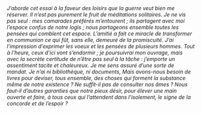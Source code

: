 <em>
J’aborde cet essai à la faveur des loisirs que la guerre veut bien me réserver. Il n’est pas purement le fruit de méditations solitaires. Je ne vis pas seul : mes camarades préférés m’entourent ; ils partagent avec moi l’espace confus de notre logis ; nous partageons ensemble toutes les pensées qui comblent cet espace.
</em>

<em>
L’amitié a fait ce miracle de transformer en communion ce qui fût, sans elle, demeuré de la promiscuité.
</em>

<em>
J’ai l’impression d’exprimer les voeux et les pensées de plusieurs hommes. Tout à l’heure, ceux d’ici vont s’endormir ; je poursuivrai mon ouvrage, mais avec la secrète certitude de n’être pas seul à la tâche : j’emporte un assentiment tacite et chaleureux. Je me sens assuré d’une sorte de mandat.
</em>

<em>
Je n’ai ni bibliothèque, ni documents, Mais avons-nous besoin de livres pour deviser, tous ensemble, des choses qui forment la substance même de notre existence ? Ne suffit-il pas de consulter nos âmes ? Nous faut-il d’autres garanties que notre pieux désir, pour élever une main ouverte et faire, à tous ceux qui l’attendent dans l’isolement, le signe de la concorde et de l’espoir ?
</em>